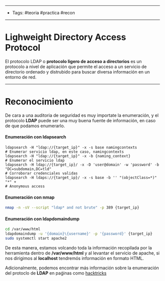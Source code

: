 -----
- Tags: #teoria #practica #recon 
-----
# Lighweight Directory Access Protocol 

El protocolo LDAP o **protocolo ligero de acceso a directorios** es un protocolo a nivel de aplicación que permite el acceso a un servicio de directorio ordenado y distrubido para buscar diversa información en un entorno de red. 

-----
# Reconocimiento

De cara a una auditoria de seguridad es muy importate la enumeración, y el protocolo **LDAP** puede ser una muy buena fuente de información, en caso de que podamos enumerarlo. 
#### Enumeración con ldapsearch
```shell
ldapsearch -H "ldap://{target_ip}" -x -s base namingcontexts
# Enumerar servicio ldap, en este caso, namingcontexts
ldapsearch -H "ldap://{target_ip}" -x -b {naming_context}
# Enumerar el servicio ldap
ldapsearch -H ldap://{target_ip}/ -x -D 'user@domain' -w 'password' -b "DC=subdomain,DC=tld"
# Corroborar credenciales validas
ldapsearch -H ldaps://{target_ip}/ -x -s base -b '' "(objectClass=*)" "*" +  
# Anonymous access
```
#### Enumeración con nmap 
```bash
nmap -n -sV --script "ldap* and not brute" -p 389 {target_ip}
```
#### Enumeración con ldapdomaindump
```bash
cd /var/www/html 
ldapdomaindump -u '{domain}\{username}' -p '{password}' {target_ip}
sudo systemctl start apache2 
```
De esta manera, estamos volcando toda la información recopilada por la herramienta dentro de **/var/www/html** y al levantar el servicio de apache, si nos dirigimos al **localhost** tendremós  información en formato HTML.

Adicionalmente, podemos encontrar más información sobre la enumeración del protoclo de **LDAP** en paǵinas como [hacktricks](https://book.hacktricks.xyz/network-services-pentesting/pentesting-ldap)

